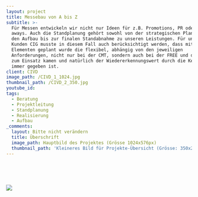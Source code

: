 ```yaml
---
layout: project
title: Messebau von A bis Z
subtitle: >-
  Für Messen entwickeln wir nicht nur Ideen für z.B. Promotions, PR oder Give
  aways. Auch die Standplanung gehört sowohl von der strategischen Planung über
  den Aufbau bis zur finalen Standabnahme zu unseren Leistungen. Für unseren
  Kunden CIG musste in diesem Fall auch berücksichtigt werden, dass mit
  Elementen geplant wurde die flexibel, abhängig von den jeweiligen
  Anforderungen, nicht nur bei der CMT, sondern auch bei der FREE und der BOOT
  zum Einsatz kamen und natürlich der Wiedererkennungswert durch die Keyvisuals
  immer gegeben ist.
client: CIVD
image_path: /CIVD_1_1024.jpg
thumbnail_path: /CIVD_2_350.jpg
youtube_id:
tags:
  - Beratung
  - Projektleitung
  - Standplanung
  - Realisierung
  - Aufbau
_comments:
  layout: Bitte nicht verändern
  title: Überschrift
  image_path: Hauptbild des Projektes (Grösse 1024x576px)
  thumbnail_path: 'Kleineres Bild für Projekte-Übersicht (Grösse: 350x250px)'
---
```



&nbsp;

&nbsp;

![](http://via.placeholder.com/1024x724)